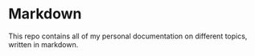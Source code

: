 # Markdown

This repo contains all of my personal documentation on different topics, written in markdown.
